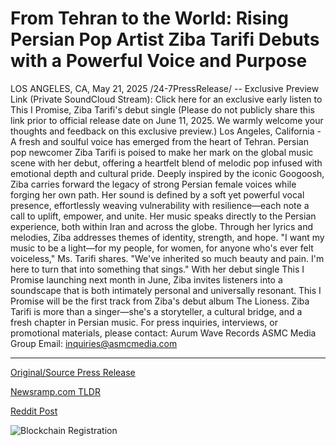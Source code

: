 # From Tehran to the World: Rising Persian Pop Artist Ziba Tarifi Debuts with a Powerful Voice and Purpose

LOS ANGELES, CA, May 21, 2025 /24-7PressRelease/ -- Exclusive Preview Link (Private SoundCloud Stream): Click here for an exclusive early listen to This I Promise, Ziba Tarifi's debut single (Please do not publicly share this link prior to official release date on June 11, 2025. We warmly welcome your thoughts and feedback on this exclusive preview.)  Los Angeles, California - A fresh and soulful voice has emerged from the heart of Tehran. Persian pop newcomer Ziba Tarifi is poised to make her mark on the global music scene with her debut, offering a heartfelt blend of melodic pop infused with emotional depth and cultural pride.  Deeply inspired by the iconic Googoosh, Ziba carries forward the legacy of strong Persian female voices while forging her own path. Her sound is defined by a soft yet powerful vocal presence, effortlessly weaving vulnerability with resilience—each note a call to uplift, empower, and unite.  Her music speaks directly to the Persian experience, both within Iran and across the globe. Through her lyrics and melodies, Ziba addresses themes of identity, strength, and hope.  "I want my music to be a light—for my people, for women, for anyone who's ever felt voiceless," Ms. Tarifi shares. "We've inherited so much beauty and pain. I'm here to turn that into something that sings."  With her debut single This I Promise launching next month in June, Ziba invites listeners into a soundscape that is both intimately personal and universally resonant. This I Promise will be the first track from Ziba's debut album The Lioness.  Ziba Tarifi is more than a singer—she's a storyteller, a cultural bridge, and a fresh chapter in Persian music.  For press inquiries, interviews, or promotional materials, please contact:  Aurum Wave Records ASMC Media Group Email: inquiries@asmcmedia.com 

---

[Original/Source Press Release](https://www.24-7pressrelease.com/press-release/522964/from-tehran-to-the-world-rising-persian-pop-artist-ziba-tarifi-debuts-with-a-powerful-voice-and-purpose)
                    

[Newsramp.com TLDR](https://newsramp.com/curated-news/persian-pop-newcomer-ziba-tarifi-to-release-debut-single-this-i-promise/58251dedb1a9dae5a1003a4eba97aea3) 

 



[Reddit Post](https://www.reddit.com/r/Lifestyle_Culture/comments/1krrv8z/persian_pop_newcomer_ziba_tarifi_to_release_debut/) 



![Blockchain Registration](https://cdn.newsramp.app/24-7PressRelease/qrcode/255/21/zeal5ub0.webp)